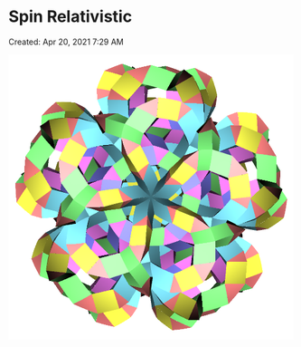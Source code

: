 # Spin Relativistic

Created: Apr 20, 2021 7:29 AM

![Spin%20Relativistic%20e1fe1fa6007946fba314aae7a168b156/01.png](Spin%20Relativistic%20e1fe1fa6007946fba314aae7a168b156/01.png)
